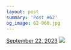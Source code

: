 ```yaml
---
layout: post
summary: 'Post #62'
og_image: 62-960.jpg
---
```


<p>
  <time>
    <a href="/62">September 22, 2023</a>
  </time>
  <a href="/62">
    <img src="{{ site.assets_url }}/62-480.jpg" srcset="{{ site.assets_url }}/62-240.jpg 240w, {{ site.assets_url }}/62-480.jpg 480w, {{ site.assets_url }}/62-720.jpg 720w, {{ site.assets_url }}/62-960.jpg 960w" sizes="(min-width: 700px) 50vw, calc(100vw - 2rem)" />
  </a>
</p>
